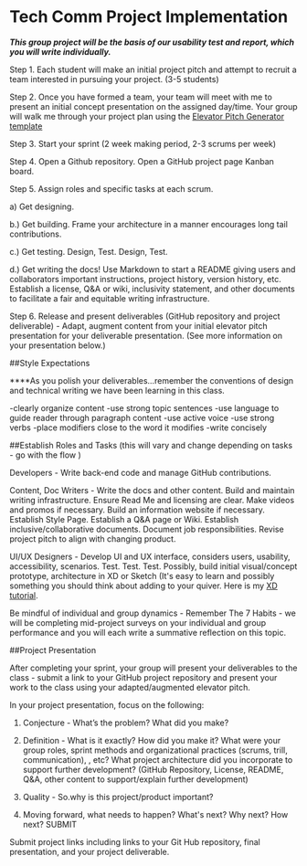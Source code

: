 # Tech Comm Project Implementation

***This group project will be the basis of our usability test and report, which you will write individually.***


Step 1. Each student will make an initial project pitch and attempt to recruit a team interested in pursuing your project. (3-5 students)  

Step 2. Once you have formed a team, your team will meet with me to present an initial concept presentation on the assigned day/time. Your group will walk me through your project plan using the [Elevator Pitch Generator template](https://github.com/Pitt-Fuego/elevator-pitch-generator)

Step 3. Start your sprint (2 week making period, 2-3 scrums per week)

Step 4. Open a Github repository. Open a GitHub project page Kanban board.

Step 5. Assign roles and specific tasks at each scrum.  

a) Get designing.

b.) Get building. Frame your architecture in a manner encourages long tail contributions.

c.) Get testing. Design, Test. Design, Test.

d.) Get writing the docs!  Use Markdown to start a README giving users and collaborators important instructions, project history, version history, etc. Establish a license, Q&A or wiki, inclusivity statement, and other documents to facilitate a fair and equitable writing infrastructure.

 Step 6. Release and present deliverables (GitHub repository and project deliverable) - Adapt, augment content from your initial elevator pitch presentation for your deliverable presentation. (See more information on your presentation below.)


##Style Expectations

****As you polish your deliverables…remember the conventions of design and technical writing we have been learning in this class.

-clearly organize content
-use strong topic sentences
-use language to guide reader through paragraph content
-use active voice
-use strong verbs
-place modifiers close to the word it modifies
-write concisely


##Establish Roles and Tasks
(this will vary and change depending on tasks - go with the flow )

Developers - Write back-end code and manage GitHub contributions.

Content, Doc Writers  -  Write the docs and other content. Build and maintain writing infrastructure. Ensure Read Me and licensing are clear. Make videos and promos if necessary. Build an information website if necessary. Establish Style Page. Establish a Q&A page or Wiki. Establish inclusive/collaborative documents. Document job responsibilities. Revise project pitch to align with changing product.

UI/UX Designers - Develop UI and UX interface, considers users, usability, accessibility, scenarios. Test. Test. Test. Possibly, build initial visual/concept prototype, architecture in XD or Sketch (It's easy to learn and possibly something you should think about adding to your quiver. Here is my [XD tutorial](https://youtu.be/Fxr-sPLadIY).

Be mindful of individual and group dynamics - Remember The 7 Habits - we will be completing mid-project surveys on your individual and group performance and you will each write a summative reflection on this topic.



##Project Presentation  

After completing your sprint, your group will present your deliverables to the class - submit a link to your GitHub project repository and present your work to the class using your adapted/augmented elevator pitch.

In your project presentation, focus on the following:

1. Conjecture - What’s the problem? What did you make?
2. Definition - What is it exactly? How did you make it?  What were your group roles, sprint methods and organizational practices (scrums, trill, communication), , etc? What project architecture did you incorporate to support further development? (GitHub Repository, License, README, Q&A, other content to support/explain further development)
3. Quality - So.why is this project/product important?

4. Moving forward, what needs to happen? What's next? Why next? How next?
SUBMIT

Submit project links including links to your Git Hub repository, final presentation, and your project deliverable.
